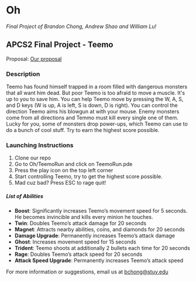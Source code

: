 # Oh
*Final Project of Brandon Chong, Andrew Shao and William Lu!*

## APCS2 Final Project - Teemo
Proposal: [Our proposal](./docs/proposal.pdf)

### Description
Teemo has found himself trapped in a room filled with dangerous monsters that all want him dead. But poor Teemo is too afraid to move a muscle. It's up to you to save him. You can help Teemo move by pressing the W, A, S, and D keys (W is up, A is left, S is down, D is right). You can control the direction Teemo aims his blowgun at with your mouse. Enemy monsters come from all directions and Temmo must kill every single one of them. Lucky for you, some of monsters drop power-ups, which Teemo can use to do a bunch of cool stuff. Try to earn the highest score possible.
  
### Launching Instructions
1. Clone our repo
2. Go to Oh/TeemoRun and click on TeemoRun.pde
3. Press the play icon on the top left corner
4. Start controlling Teemo, try to get the highest score possible.
5. Mad cuz bad? Press ESC to rage quit!

##### List of Abilities
- **Boost**: Significantly increases Teemo’s movement speed for 5 seconds. He becomes invincible and kills every minion he touches.
- **Twin**: Doubles Teemo’s attack damage for 20 seconds
- **Magnet**: Attracts nearby abilities, coins, and diamonds for 20 seconds
- **Damage Upgrade**: Permanently increases Teemo’s attack damage
- **Ghost**: Increases movement speed for 15 seconds
- **Trident**: Teemo shoots at additionally 2 bullets each time for 20 seconds
- **Rage**: Doubles Teemo’s attack speed for 20 seconds
- **Attack Speed Upgrade**: Permanently increases Teemo’s attack speed

For more information or suggestions, email us at bchong@stuy.edu
